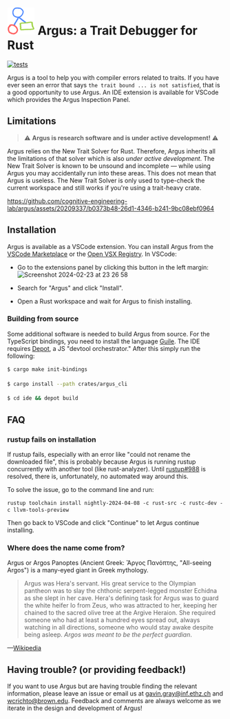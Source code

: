 # <img src="https://github.com/cognitive-engineering-lab/argus/blob/main/ide/packages/extension/argus-logo-128.png?raw=true" height="64" /> Argus: a Trait Debugger for Rust

[![tests](https://github.com/cognitive-engineering-lab/argus/actions/workflows/ci.yml/badge.svg)](https://github.com/cognitive-engineering-lab/argus/actions/workflows/ci.yml)

Argus is a tool to help you with compiler errors related to traits. If you have ever seen an error that says `the trait bound ... is not satisfied`, that is a good opportunity to use Argus. An IDE extension is available for VSCode which provides the Argus Inspection Panel.

## Limitations

> :warning: **Argus is research software and is under active development!** :warning:

Argus relies on the New Trait Solver for Rust. Therefore, Argus inherits all the limitations of that solver which is also _under active development_. The New Trait Solver is known to be unsound and incomplete — while using Argus you may accidentally run into these areas. This does not mean that Argus is useless. The New Trait Solver is only used to type-check the current workspace and still works if you're using a trait-heavy crate.



https://github.com/cognitive-engineering-lab/argus/assets/20209337/b0373b48-26d1-4346-b241-9bc08ebf0964



## Installation

Argus is available as a VSCode extension. You can install Argus from the [VSCode Marketplace](https://marketplace.visualstudio.com/items?itemName=gavinleroy.argus) or the [Open VSX Registry](https://open-vsx.org/extension/gavinleroy/argus). In VSCode:

- Go to the extensions panel by clicking this button in the left margin: <img width="53" alt="Screenshot 2024-02-23 at 23 26 58" src="https://github.com/cognitive-engineering-lab/argus/assets/20209337/10d9297e-3c2a-4866-854f-de79f7de11de">

- Search for "Argus" and click "Install".
- Open a Rust workspace and wait for Argus to finish installing.

### Building from source

Some additional software is needed to build Argus from source. For the TypeScript bindings, you need to install the language [Guile](https://www.gnu.org/software/guile/). The IDE requires [Depot](https://github.com/cognitive-engineering-lab/depot), a JS "devtool orchestrator." After this simply run the following:

```sh
$ cargo make init-bindings

$ cargo install --path crates/argus_cli

$ cd ide && depot build
```

## FAQ

<h3 id="rustup-fails-on-install">rustup fails on installation</h3>

If rustup fails, especially with an error like "could not rename the downloaded file", this is probably because Argus is running rustup concurrently with another tool (like rust-analyzer). Until [rustup#988](https://github.com/rust-lang/rustup/issues/988) is resolved, there is, unfortunately, no automated way around this.

To solve the issue, go to the command line and run:

```
rustup toolchain install nightly-2024-04-08 -c rust-src -c rustc-dev -c llvm-tools-preview
```

Then go back to VSCode and click "Continue" to let Argus continue installing.

### Where does the name come from?

Argus or Argos Panoptes (Ancient Greek: Ἄργος Πανόπτης, "All-seeing Argos") is a many-eyed giant in Greek mythology.

> Argus was Hera's servant. His great service to the Olympian pantheon was to slay the chthonic serpent-legged monster Echidna as she slept in her cave. Hera's defining task for Argus was to guard the white heifer Io from Zeus, who was attracted to her, keeping her chained to the sacred olive tree at the Argive Heraion. She required someone who had at least a hundred eyes spread out, always watching in all directions, someone who would stay awake despite being asleep. _Argos was meant to be the perfect guardian_.

—[Wikipedia](https://en.wikipedia.org/wiki/Argus_Panoptes)

## Having trouble? (or providing feedback!)

If you want to use Argus but are having trouble finding the relevant information, please leave an issue or email us at <gavin.gray@inf.ethz.ch> and <wcrichto@brown.edu>. Feedback and comments are always welcome as we iterate in the design and development of Argus!
